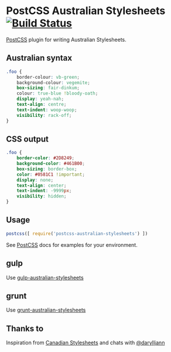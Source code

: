 # PostCSS Australian Stylesheets [![Build Status][ci-img]][ci]

[PostCSS] plugin for writing Australian Stylesheets.

[PostCSS]: https://github.com/postcss/postcss
[ci-img]:  https://travis-ci.org/dp-lewis/postcss-australian-stylesheets.svg
[ci]:      https://travis-ci.org/dp-lewis/postcss-australian-stylesheets

## Australian syntax
```css
.foo {
    border-colour: vb-green;
    background-colour: vegemite;
    box-sizing: fair-dinkum;
    colour: true-blue !bloody-oath;
    display: yeah-nah;
    text-align: centre;
    text-indent: woop-woop;
    visibility: rack-off;
}
```

## CSS output
```css
.foo {
    border-color: #2D8249;
    background-color: #461B00;
    box-sizing: border-box;
    color: #0581C1 !important;
    display: none;
    text-align: center;
    text-indent: -9999px;
    visibility: hidden;
}
```

## Usage

```js
postcss([ require('postcss-australian-stylesheets') ])
```

See [PostCSS] docs for examples for your environment.

## gulp

Use [gulp-australian-stylesheets](https://github.com/stevemao/gulp-australian-stylesheets)

## grunt

Use [grunt-australian-stylesheets](https://github.com/stevemao/grunt-australian-stylesheets)

## Thanks to

Inspiration from [Canadian Stylesheets](https://github.com/chancancode/postcss-canadian-stylesheets) and chats with [@darylljann](https://twitter.com/darylljann)
